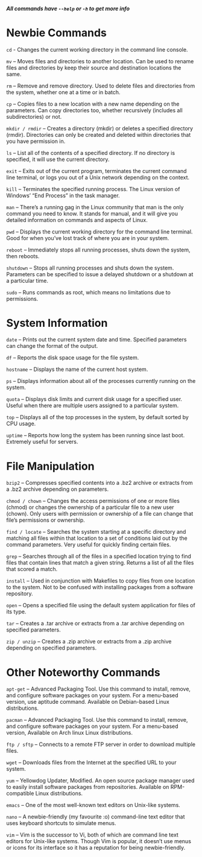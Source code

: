 ##### All commands have ```--help``` or ```-h``` to get more info 
# Newbie Commands

```cd``` - Changes the current working directory in the command line console. 

```mv``` – Moves files and directories to another location. Can be used to rename files and directories by keep their source and destination locations the same.

```rm``` – Remove and remove directory. Used to delete files and directories from the system, whether one at a time or in batch.

```cp``` – Copies files to a new location with a new name depending on the parameters. Can copy directories too, whether recursively (includes all subdirectories) or not.

```mkdir / rmdir``` – Creates a directory (mkdir) or deletes a specified directory (rmdir). Directories can only be created and deleted within directories that you have permission in.

```ls``` – List all of the contents of a specified directory. If no directory is specified, it will use the current directory.

```exit``` – Exits out of the current program, terminates the current command line terminal, or logs you out of a Unix network depending on the context.

```kill``` – Terminates the specified running process. The Linux version of Windows’ “End Process” in the task manager.

```man``` – There’s a running gag in the Linux community that man is the only command you need to know. It stands for manual, and it will give you detailed information on commands and aspects of Linux.

```pwd``` – Displays the current working directory for the command line terminal. Good for when you’ve lost track of where you are in your system.

```reboot``` – Immediately stops all running processes, shuts down the system, then reboots.

```shutdown``` – Stops all running processes and shuts down the system. Parameters can be specified to issue a delayed shutdown or a shutdown at a particular time.

```sudo``` – Runs commands as root, which means no limitations due to permissions.

# System Information

```date``` – Prints out the current system date and time. Specified parameters can change the format of the output.

```df``` – Reports the disk space usage for the file system.

```hostname``` – Displays the name of the current host system.

```ps``` – Displays information about all of the processes currently running on the system.

```quota``` – Displays disk limits and current disk usage for a specified user. Useful when there are multiple users assigned to a particular system.

```top``` – Displays all of the top processes in the system, by default sorted by CPU usage.

```uptime``` – Reports how long the system has been running since last boot. Extremely useful for servers.

# File Manipulation

```bzip2``` – Compresses specified contents into a .bz2 archive or extracts from a .bz2 archive depending on parameters.

```chmod / chown``` – Changes the access permissions of one or more files (chmod) or changes the ownership of a particular file to a new user (chown). Only users with permission or ownership of a file can change that file’s permissions or ownership.

```find / locate``` – Searches the system starting at a specific directory and matching all files within that location to a set of conditions laid out by the command parameters. Very useful for quickly finding certain files.

```grep``` – Searches through all of the files in a specified location trying to find files that contain lines that match a given string. Returns a list of all the files that scored a match.

```install``` – Used in conjunction with Makefiles to copy files from one location to the system. Not to be confused with installing packages from a software repository.

```open``` – Opens a specified file using the default system application for files of its type.

```tar``` – Creates a .tar archive or extracts from a .tar archive depending on specified parameters.

```zip / unzip``` – Creates a .zip archive or extracts from a .zip archive depending on specified parameters.

# Other Noteworthy Commands

```apt-get``` – Advanced Packaging Tool. Use this command to install, remove, and configure software packages on your system. For a menu-based version, use aptitude command. Available on Debian-based Linux distributions.

```pacman``` – Advanced Packaging Tool. Use this command to install, remove, and configure software packages on your system. For a menu-based version, Available on Arch linux Linux distributions.

```ftp / sftp``` – Connects to a remote FTP server in order to download multiple files.

```wget``` – Downloads files from the Internet at the specified URL to your system.

```yum``` – Yellowdog Updater, Modified. An open source package manager used to easily install software packages from repositories. Available on RPM-compatible Linux distributions.

```emacs``` – One of the most well-known text editors on Unix-like systems.

```nano``` – A newbie-friendly (my favourite :o) command-line text editor that uses keyboard shortcuts to simulate menus.

```vim``` – Vim is the successor to Vi, both of which are command line text editors for Unix-like systems. Though Vim is popular, it doesn’t use menus or icons for its interface so it has a reputation for being newbie-friendly.
